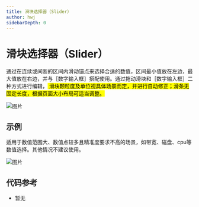 ```yaml
---
title: 滑块选择器（Slider）
author: hwj
sidebarDepth: 0
---
```


# 滑块选择器（Slider）

通过在连续或间断的区间内滑动锚点来选择合适的数值，区间最小值放在左边，最大值放在右边，并与［数字输入框］搭配使用。通过拖动滑块和［数字输入框］二种方式进行编辑，<mark> 滑块颗粒度及单位视具体场景而定，并进行自动修正；滑条无固定长度，根据页面大小布局可适当调整。</mark> 

![图片](http://baiduyun-guideline.bj.bcebos.com/console/widget/Slider/01.png)

## 示例

适用于数值范围大、数值点较多且精准度要求不高的场景，如带宽、磁盘、cpu等数值选择。其他情况不建议使用。

![图片](http://baiduyun-guideline.bj.bcebos.com/console/widget/Slider/02.png)

## 代码参考
-  暂无


